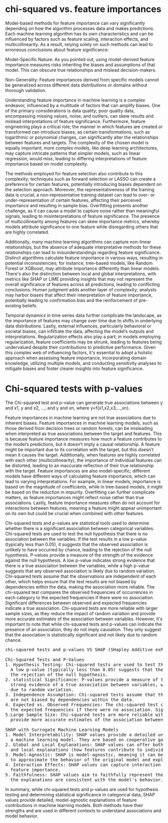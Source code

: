 # chi-squared vs. feature importances
Model-based methods for feature importance can vary significantly depending on how the algorithm processes data and makes predictions. Each machine learning algorithm has its own characteristics and can be influenced by factors such as feature scaling, interaction effects, and multicollinearity. As a result, relying solely on such methods can lead to erroneous conclusions about feature significance: 

Model-Specific Nature: As you pointed out, using model-derived feature importance measures risks inheriting the biases and assumptions of that model. This can obscure true relationships and mislead decision-makers.

Non-Generality: Feature importances derived from specific models cannot be generalized across different data distributions or domains without thorough validation.

Understanding feature importance in machine learning is a complex endeavor, influenced by a multitude of factors that can amplify biases. One of the primary considerations is data quality; poor quality data, encompassing missing values, noise, and outliers, can skew results and mislead interpretations of feature significance. Furthermore, feature engineering plays a critical role; the manner in which features are created or transformed can introduce biases, as certain transformations, such as logarithmic or polynomial changes, can significantly alter the relationships between features and targets. The complexity of the chosen model is equally important; more complex models, like deep learning architectures, may capture intricate patterns that simpler models, such as linear regression, would miss, leading to differing interpretations of feature importance based on model complexity. 

The methods employed for feature selection also contribute to this complexity; techniques such as forward selection or LASSO can create a preference for certain features, potentially introducing biases dependent on the selection approach. Moreover, the representativeness of the training data is crucial; a non-representative training dataset can lead to over- or under-representation of certain features, affecting their perceived importance and resulting in sample bias. Overfitting presents another challenge, as it can cause a model to capture noise rather than meaningful signals, leading to misinterpretations of feature significance. The presence of multicollinearity among features can skew importance metrics, whereby models attribute significance to one feature while disregarding others that are highly correlated.

Additionally, many machine learning algorithms can capture non-linear relationships, but the absence of adequate interpretative methods for these relationships can lead to misunderstandings regarding feature significance. Distinct algorithms calculate feature importance in various ways, resulting in potential inconsistencies; for instance, tree-based models, like Random Forest or XGBoost, may attribute importance differently than linear models. There's also the distinction between local and global interpretations, with metrics like SHAP or LIME providing insights that may not represent the overall significance of features across all predictions, leading to conflicting conclusions. Human judgment adds another layer of complexity; analysts may harbor biases that affect their interpretation of feature importance, potentially leading to confirmation bias and the reinforcement of pre-existing beliefs. 

Temporal dynamics in time series data further complicate the landscape, as the importance of features may change over time due to shifts in underlying data distributions. Lastly, external influences, particularly behavioral or societal biases, can infiltrate the data, affecting the model’s outputs and interpretations. Regularization effects also play a part; in models employing regularization, feature coefficients may be shrunk, leading to features being undervalued despite their contributions to predictive performance. Given this complex web of influencing factors, it's essential to adopt a holistic approach when assessing feature importance, incorporating domain knowledge, utilizing multiple models, and conducting sensitivity analyses to mitigate biases and foster clearer insights into feature significance.

# Chi-squared tests with p-values

The Chi-squared test and p-value can generate true associations between y and x1, y and x2, …, and y and xn, where y=f(x1,x2,x3,...,xn).

Feature importances in machine learning are not true associations due to inherent biases. Feature importances in machine learning models, such as those derived from decision trees or random forests, can be misleading when interpreted as true associations between the target and features. This is because feature importance measures how much a feature contributes to the model’s predictions, but it doesn’t imply a causal relationship. A feature might be important due to its correlation with the target, but this doesn’t mean it causes the target. Additionally, when features are highly correlated with each other (multicollinearity), the importance of individual features can be distorted, leading to an inaccurate reflection of their true relationship with the target. Feature importances are also model-specific; different models have different ways of calculating feature importance, which can lead to varying interpretations. For example, in linear models, importance is based on the magnitude of coefficients, while in tree-based models, it might be based on the reduction in impurity. Overfitting can further complicate matters, as feature importances might reflect noise rather than true associations. Lastly, feature importance measures often do not account for interactions between features, meaning a feature might appear unimportant on its own but could be crucial when combined with other features.

Chi-squared tests and p-values are statistical tools used to determine whether there is a significant association between categorical variables. Chi-squared tests are used to test the null hypothesis that there is no association between the variables. If the test results in a low p-value (typically less than 0.05), it suggests that the observed association is unlikely to have occurred by chance, leading to the rejection of the null hypothesis. P-values provide a measure of the strength of the evidence against the null hypothesis. A low p-value indicates strong evidence that there is a true association between the variables, while a high p-value suggests that any observed association is likely due to random variation. Chi-squared tests assume that the observations are independent of each other, which helps ensure that the test results are not biased by dependencies within the data, making the association more reliable. The chi-squared test compares the observed frequencies of occurrences in each category to the expected frequencies if there were no association. Significant differences between observed and expected frequencies indicate a true association. Chi-squared tests are more reliable with larger sample sizes, as they reduce the impact of random variation and provide more accurate estimates of the association between variables. However, it's important to note that while chi-squared tests and p-values can indicate the presence of an association, they do not imply causation. They only suggest that the association is statistically significant and not likely due to random chance.

<pre>
chi-squared tests and p-values VS SHAP (SHapley Additive exPlanations) using surrogate machine learning models:

Chi-Squared Tests and P-Values
1. Hypothesis Testing: Chi-squared tests are used to test the null hypothesis that there is no association between categorical variables. 
  A low p-value (typically less than 0.05) suggests that the observed association is unlikely to have occurred by chance, leading to 
  the rejection of the null hypothesis.
2. statistical Significance: P-values provide a measure of the strength of the evidence against the null hypothesis. A low p-value indicates 
  strong evidence of a true association between variables, while a high p-value suggests that any observed association is likely 
  due to random variation.
3. Independence Assumption: Chi-squared tests assume that the observations are independent of each other, ensuring that the test results 
  are not biased by dependencies within the data.
4. Expected vs. Observed Frequencies: The chi-squared test compares the observed frequencies of occurrences in each category to 
  the expected frequencies if there were no association. Significant differences indicate a true association.
5.Large Sample Size: Chi-squared tests are more reliable with larger sample sizes, as they reduce the impact of random variation and 
  provide more accurate estimates of the association between variables.

SHAP with Surrogate Machine Learning Models
1. Model Interpretability: SHAP values provide a detailed understanding of how each feature contributes to the predictions of 
  a machine learning model. They are based on cooperative game theory and the concept of Shapley values.
2. Global and Local Explanations: SHAP values can offer both global explanations (how features contribute to the overall model) 
  and local explanations (how features contribute to individual predictions).
3. Model-Agnostic: SHAP is model-agnostic, meaning it can be applied to any machine learning model. It uses surrogate models 
  to approximate the behavior of the original model and explain its predictions.
4. Interaction Effects: SHAP values can capture interaction effects between features, providing a more comprehensive understanding of 
  feature importance.
5. Faithfulness: SHAP values aim to faithfully represent the contribution of each feature to the model's predictions, ensuring that 
  the explanations are consistent with the model's behavior.
</pre>

In summary, while chi-squared tests and p-values are used for hypothesis testing and 
determining statistical significance in categorical data, SHAP values provide detailed, 
model-agnostic explanations of feature contributions in machine learning models. Both methods 
have their strengths and are used in different contexts to understand associations and model behavior.

</pre>
